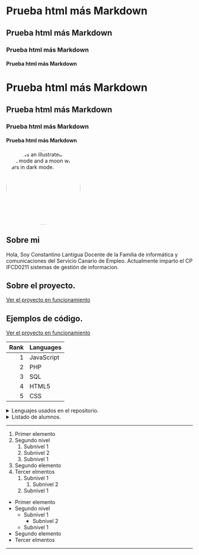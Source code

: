 <h1>Prueba html más Markdown</h1>
<h2>Prueba html más Markdown</h2>
<h3>Prueba html más Markdown</h3>
<h4>Prueba html más Markdown</h4>

# Prueba html más Markdown
## Prueba html más Markdown
### Prueba html más Markdown
#### Prueba html más Markdown


<picture>
<img
    alt="Shows an illustrated sun in light mode and a moon with stars in dark mode."
    src="https://lantigua21.com/programmer.png"
    style="width: 200px; height: 200px; border-radius: 50%; object-fit: cover;"
  > 
</picture>

## Sobre mi

Hola, Soy Constantino Lantigua Docente de la Familia de informática y comunicaciones del Servicio Canario de Empleo. Actualmente imparto el CP IFCD0211 sistemas de gestión  de informacion.

## Sobre el proyecto.
[Ver el proyecto en funcionamiento](https://lantigua21.com/ecommerce)

## Ejemplos de código.

<a href="https://lantigua21.com/ecommerce" target="_blank" rel="noopener noreferrer">Ver el proyecto en funcionamiento</a>


| Rank | Languages |
|-----:|-----------|
|     1| JavaScript|
|     2| PHP       |
|     3| SQL       |
|     4| HTML5     |
|     5| CSS       |

<details>
<summary>Lenguajes usados en el repositorio.</summary>

| Rank | Languages |
|-----:|-----------|
|     1| JavaScript|
|     2| PHP       |
|     3| SQL       |
|     4| HTML5     |
|     5| CSS       |

</details>

<details>
<summary>Listado de alumnos.</summary>
  
  - Ana
  - Isabel
  - Carlos
  - JJ
  - David
  - Joel
  - Neftali de jesus
    
</details>

-----  

1. Primer elemento
2. Segundo nivel
    1. Subnivel 1  
      1. Subnivel 2  
    2. Subnivel 1  
3. Segundo elemento  
4. Tercer elmentos
   1. Subnivel 1  
      1. Subnivel 2  
   2. Subnivel 1  

- Primer elemento
- Segundo nivel
    - Subnivel 1  
      - Subnivel 2  
    - Subnivel 1  
- Segundo elemento  
- Tercer elmentos

----- 
